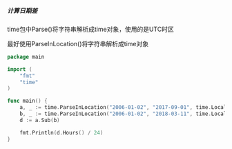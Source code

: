 ##### 计算日期差

time包中Parse()将字符串解析成time对象，使用的是UTC时区

最好使用ParseInLocation()将字符串解析成time对象

```go
package main

import (
    "fmt"
    "time"
)

func main() {
    a, _ := time.ParseInLocation("2006-01-02", "2017-09-01", time.Local)
    b, _ := time.ParseInLocation("2006-01-02", "2018-03-11", time.Local)
    d := a.Sub(b)

    fmt.Println(d.Hours() / 24)
}
```

